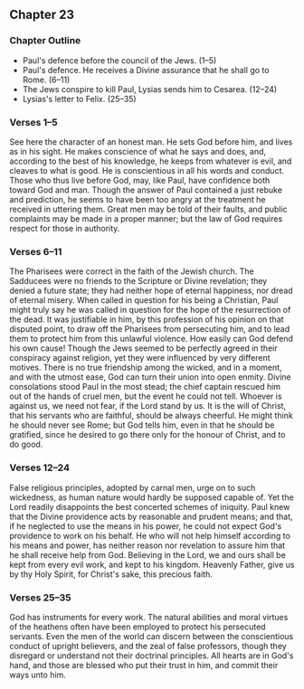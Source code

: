 ## Chapter 23

### Chapter Outline

- Paul's defence before the council of the Jews. (1–5)
- Paul's defence. He receives a Divine assurance that he shall go to Rome. (6–11)
- The Jews conspire to kill Paul, Lysias sends him to Cesarea. (12–24)
- Lysias's letter to Felix. (25–35)

### Verses 1–5

See here the character of an honest man. He sets God before him, and lives as in his sight. He makes conscience of what he says and does, and, according to the best of his knowledge, he keeps from whatever is evil, and cleaves to what is good. He is conscientious in all his words and conduct. Those who thus live before God, may, like Paul, have confidence both toward God and man. Though the answer of Paul contained a just rebuke and prediction, he seems to have been too angry at the treatment he received in uttering them. Great men may be told of their faults, and public complaints may be made in a proper manner; but the law of God requires respect for those in authority.

### Verses 6–11

The Pharisees were correct in the faith of the Jewish church. The Sadducees were no friends to the Scripture or Divine revelation; they denied a future state; they had neither hope of eternal happiness, nor dread of eternal misery. When called in question for his being a Christian, Paul might truly say he was called in question for the hope of the resurrection of the dead. It was justifiable in him, by this profession of his opinion on that disputed point, to draw off the Pharisees from persecuting him, and to lead them to protect him from this unlawful violence. How easily can God defend his own cause! Though the Jews seemed to be perfectly agreed in their conspiracy against religion, yet they were influenced by very different motives. There is no true friendship among the wicked, and in a moment, and with the utmost ease, God can turn their union into open enmity. Divine consolations stood Paul in the most stead; the chief captain rescued him out of the hands of cruel men, but the event he could not tell. Whoever is against us, we need not fear, if the Lord stand by us. It is the will of Christ, that his servants who are faithful, should be always cheerful. He might think he should never see Rome; but God tells him, even in that he should be gratified, since he desired to go there only for the honour of Christ, and to do good.

### Verses 12–24

False religious principles, adopted by carnal men, urge on to such wickedness, as human nature would hardly be supposed capable of. Yet the Lord readily disappoints the best concerted schemes of iniquity. Paul knew that the Divine providence acts by reasonable and prudent means; and that, if he neglected to use the means in his power, he could not expect God's providence to work on his behalf. He who will not help himself according to his means and power, has neither reason nor revelation to assure him that he shall receive help from God. Believing in the Lord, we and ours shall be kept from every evil work, and kept to his kingdom. Heavenly Father, give us by thy Holy Spirit, for Christ's sake, this precious faith.

### Verses 25–35

God has instruments for every work. The natural abilities and moral virtues of the heathens often have been employed to protect his persecuted servants. Even the men of the world can discern between the conscientious conduct of upright believers, and the zeal of false professors, though they disregard or understand not their doctrinal principles. All hearts are in God's hand, and those are blessed who put their trust in him, and commit their ways unto him.

